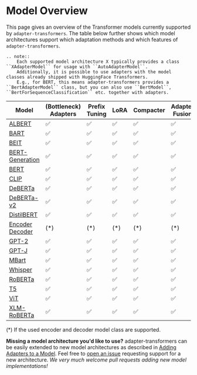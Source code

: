 # Model Overview

This page gives an overview of the Transformer models currently supported by `adapter-transformers`.
The table below further shows which model architectures support which adaptation methods and which features of `adapter-transformers`.

```{eval-rst}
.. note::
    Each supported model architecture X typically provides a class ``XAdapterModel`` for usage with ``AutoAdapterModel``.
    Additionally, it is possible to use adapters with the model classes already shipped with HuggingFace Transformers.
    E.g., for BERT, this means adapter-transformers provides a ``BertAdapterModel`` class, but you can also use ``BertModel``, ``BertForSequenceClassification`` etc. together with adapters.
```

| Model                                   | (Bottleneck)<br> Adapters | Prefix<br> Tuning | LoRA | Compacter | Adapter<br> Fusion | Invertible<br> Adapters | Parallel<br> block |
| --------------------------------------- | -| - | - | - | - | - | - |
| [ALBERT](classes/models/albert.html)    | ✅ | ✅ | ✅ | ✅ | ✅ | ✅ | ✅ |
| [BART](classes/models/bart.html)        | ✅ | ✅ | ✅ | ✅ | ✅ | ✅ | ✅ |
| [BEIT](classes/models/beit.html)        | ✅ | ✅ | ✅ | ✅ | ✅ |  |  |
| [BERT-Generation](classes/models/bert-generation.html) | ✅ | ✅ | ✅ | ✅ | ✅ | ✅ | ✅ |
| [BERT](classes/models/bert.html)        | ✅ | ✅ | ✅ | ✅ | ✅ | ✅ | ✅ |
| [CLIP](classes/models/clip.html)        | ✅ | ✅ | ✅ | ✅ | ✅ | ✅ |  |
| [DeBERTa](classes/models/deberta.html) | ✅ | ✅ | ✅ | ✅ | ✅ | ✅ | ✅ |
| [DeBERTa-v2](classes/models/debertaV2.html) | ✅ | ✅ | ✅ | ✅ | ✅ | ✅ | ✅ |
| [DistilBERT](classes/models/distilbert.html) | ✅ | ✅ | ✅ | ✅ | ✅ | ✅ | ✅ |
| [Encoder Decoder](classes/models/encoderdecoder.html) | (*) | (*) | (*) | (*) | (*) | (*) | |
| [GPT-2](classes/models/gpt2.html)       | ✅ | ✅ | ✅ | ✅ | ✅ | ✅ | ✅ |
| [GPT-J](classes/models/gptj.html)       | ✅ | ✅ | ✅ | ✅ | ✅ | ✅ | ✅ |
| [MBart](classes/models/mbart.html)      | ✅ | ✅ | ✅ | ✅ | ✅ | ✅ | ✅ |
| [Whisper](classes/models/whisper.html)  | ✅ | ✅ | ✅ | ✅ | ✅ | ✅ | ✅ |
| [RoBERTa](classes/models/roberta.html)  | ✅ | ✅ | ✅ | ✅ | ✅ | ✅ | ✅ |
| [T5](classes/models/t5.html)            | ✅ | ✅ | ✅ | ✅ | ✅ | ✅ | ✅ |
| [ViT](classes/models/vit.html)            | ✅ | ✅ | ✅ | ✅ | ✅ | ✅ | ✅ |
| [XLM-RoBERTa](classes/models/xlmroberta.html) | ✅ | ✅ | ✅ | ✅ | ✅ | ✅ | ✅ |

(*) If the used encoder and decoder model class are supported.

**Missing a model architecture you'd like to use?**
adapter-transformers can be easily extended to new model architectures as described in [Adding Adapters to a Model](https://docs.adapterhub.ml/contributing/adding_adapters_to_a_model.html).
Feel free to [open an issue](https://github.com/Adapter-Hub/adapter-transformers/issues) requesting support for a new architecture.
_We very much welcome pull requests adding new model implementations!_
